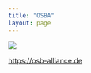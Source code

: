 ```yaml
---
title: "OSBA"
layout: page
---
```

![](https://osb-alliance.de/wp-content/uploads/2020/04/osba-logo-claim.svg)

https://osb-alliance.de
